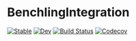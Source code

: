 # BenchlingIntegration

[![Stable](https://img.shields.io/badge/docs-stable-blue.svg)](https://AcubeSAT.github.io/BenchlingIntegration.jl/stable)
[![Dev](https://img.shields.io/badge/docs-dev-blue.svg)](https://AcubeSAT.github.io/BenchlingIntegration.jl/dev)
[![Build Status](https://travis-ci.com/AcubeSAT/BenchlingIntegration.jl.svg?branch=master)](https://travis-ci.com/AcubeSAT/BenchlingIntegration.jl)
[![Codecov](https://codecov.io/gh/AcubeSAT/BenchlingIntegration.jl/branch/master/graph/badge.svg)](https://codecov.io/gh/AcubeSAT/BenchlingIntegration.jl)
